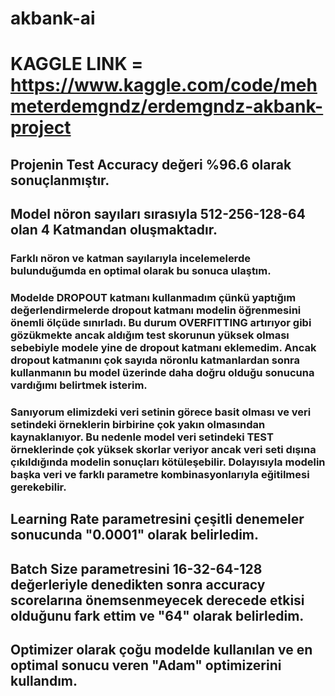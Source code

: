 # akbank-ai
# KAGGLE LINK = https://www.kaggle.com/code/mehmeterdemgndz/erdemgndz-akbank-project
## Projenin Test Accuracy değeri %96.6 olarak sonuçlanmıştır.
## Model nöron sayıları sırasıyla 512-256-128-64 olan 4 Katmandan oluşmaktadır. 
### Farklı nöron ve katman sayılarıyla incelemelerde bulunduğumda en optimal olarak bu sonuca ulaştım.
### Modelde DROPOUT katmanı kullanmadım çünkü yaptığım değerlendirmelerde dropout katmanı modelin öğrenmesini önemli ölçüde sınırladı. Bu durum OVERFITTING artırıyor gibi gözükmekte ancak aldığım test skorunun yüksek olması sebebiyle modele yine de dropout katmanı eklemedim. Ancak dropout katmanını çok sayıda nöronlu katmanlardan sonra kullanmanın bu model üzerinde daha doğru olduğu sonucuna vardığımı belirtmek isterim.
### Sanıyorum elimizdeki veri setinin görece basit olması ve veri setindeki örneklerin birbirine çok yakın olmasından kaynaklanıyor. Bu nedenle model veri setindeki TEST örneklerinde çok yüksek skorlar veriyor ancak veri seti dışına çıkıldığında modelin sonuçları kötüleşebilir. Dolayısıyla modelin başka veri ve farklı parametre kombinasyonlarıyla eğitilmesi gerekebilir.
## Learning Rate parametresini çeşitli denemeler sonucunda "0.0001" olarak belirledim.
## Batch Size parametresini 16-32-64-128 değerleriyle denedikten sonra accuracy scorelarına önemsenmeyecek derecede etkisi olduğunu fark ettim ve "64" olarak belirledim.
## Optimizer olarak çoğu modelde kullanılan ve en optimal sonucu veren "Adam" optimizerini kullandım.
